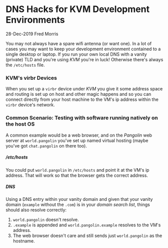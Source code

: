 # DNS Hacks for KVM Development Environments

28-Dec-2019 Fred Morris

You may not always have a spare wifi antenna (or want one). In a lot of cases you may want to keep your development
environment contained to a single desktop or laptop. If you run your own local DNS with a vanity (private) TLD and
you're using _KVM_ you're in luck! Otherwise there's always the `/etc/hosts` file.

### KVM's virbr Devices

When you set up a `virbr` device under _KVM_ you give it some address space and routing is set up on host and other
magic happens and so you can connect directly from your host machine to the VM's ip address within the `virbr` device's network.

### Common Scenario: Testing with software running natively on the host OS

A common example would be a web browser, and on the _Pangolin_ web server at `world.pangolin` you've set up named
virtual hosting (maybe you've got `chat.pangolin` on there too).

##### /etc/hosts

You could put `world.pangolin` in `/etc/hosts` and point it at the VM's ip address. That will work so that the
browser gets the correct address.

##### DNS

Using a DNS entry within your vanity domain and given that your vanity domain
(`example` without the `.com`) is in your _domain search list_, things
should also resolve correctly:

1. `world.pangolin` doesn't resolve.
1. `.example` is appended and `world.pangolin.example` resolves to the VM's address.
1. The web browser doesn't care and still sends just `world.pangolin` as the hostname.
